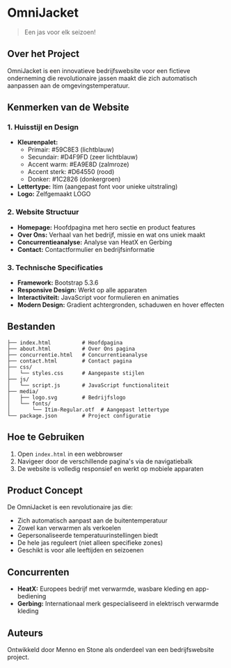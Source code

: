 
# OmniJacket

> Een jas voor elk seizoen!

## Over het Project

OmniJacket is een innovatieve bedrijfswebsite voor een fictieve onderneming die revolutionaire jassen maakt die zich automatisch aanpassen aan de omgevingstemperatuur.

## Kenmerken van de Website

### 1. Huisstijl en Design

- **Kleurenpalet:**
  - Primair: #59C8E3 (lichtblauw)
  - Secundair: #D4F9FD (zeer lichtblauw)
  - Accent warm: #EA9E8D (zalmroze)
  - Accent sterk: #D64550 (rood)
  - Donker: #1C2826 (donkergroen)
- **Lettertype:** Itim (aangepast font voor unieke uitstraling)
- **Logo:** Zelfgemaakt LOGO

### 2. Website Structuur

- **Homepage:** Hoofdpagina met hero sectie en product features
- **Over Ons:** Verhaal van het bedrijf, missie en wat ons uniek maakt
- **Concurrentieanalyse:** Analyse van HeatX en Gerbing
- **Contact:** Contactformulier en bedrijfsinformatie

### 3. Technische Specificaties

- **Framework:** Bootstrap 5.3.6
- **Responsive Design:** Werkt op alle apparaten
- **Interactiviteit:** JavaScript voor formulieren en animaties
- **Modern Design:** Gradient achtergronden, schaduwen en hover effecten

## Bestanden

```none
├── index.html          # Hoofdpagina
├── about.html          # Over Ons pagina
├── concurrentie.html   # Concurrentieanalyse
├── contact.html        # Contact pagina
├── css/
│   └── styles.css      # Aangepaste stijlen
├── js/
│   └── script.js       # JavaScript functionaliteit
├── media/
│   ├── logo.svg        # Bedrijfslogo
│   └── fonts/
│       └── Itim-Regular.otf  # Aangepast lettertype
└── package.json        # Project configuratie
```

## Hoe te Gebruiken

1. Open `index.html` in een webbrowser
2. Navigeer door de verschillende pagina's via de navigatiebalk
3. De website is volledig responsief en werkt op mobiele apparaten

## Product Concept

De OmniJacket is een revolutionaire jas die:

- Zich automatisch aanpast aan de buitentemperatuur
- Zowel kan verwarmen als verkoelen
- Gepersonaliseerde temperatuurinstellingen biedt
- De hele jas reguleert (niet alleen specifieke zones)
- Geschikt is voor alle leeftijden en seizoenen

## Concurrenten

- **HeatX:** Europees bedrijf met verwarmde, wasbare kleding en app-bediening
- **Gerbing:** Internationaal merk gespecialiseerd in elektrisch verwarmde kleding

## Auteurs

Ontwikkeld door Menno en Stone als onderdeel van een bedrijfswebsite project.
